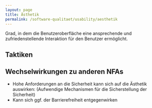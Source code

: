 ```yaml
---
layout: page
title: Ästhetik
permalink: /software-qualitaet/usability/aesthetik
---
```


Grad, in dem die Benutzeroberfläche eine ansprechende und zufriedenstellende Interaktion für den Benutzer ermöglicht.

## Taktiken


## Wechselwirkungen zu anderen NFAs

* Hohe Anforderungen an die Sicherheit kann sich auf die Ästhetik auswirken: (Aufwendige Mechanismen für die Sicherstellung der Sicherheit)
* Kann sich ggf. der Barrierefreiheit entgegenwirken